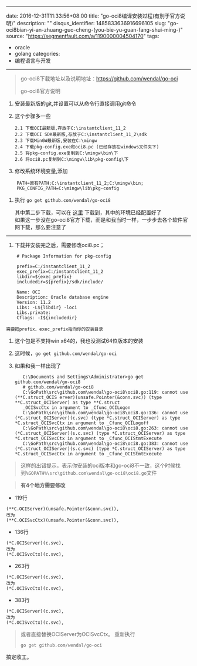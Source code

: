 
---
date: 2016-12-31T11:33:56+08:00
title: "go-oci8编译安装过程(有别于官方说明)"
description: ""
disqus_identifier: 1485833636916696105
slug: "go-oci8bian-yi-an-zhuang-guo-cheng-(you-bie-yu-guan-fang-shui-ming-)"
source: "https://segmentfault.com/a/1190000004504170"
tags: 
- oracle 
- golang 
categories:
- 编程语言与开发
---

> go-oci8下载地址以及说明地址：<https://github.com/wendal/go-oci>
>
> go-oci8官方说明

1.  安装最新版的git,并设置可以从命令行直接调用git命令

2.  这个步骤多一些

        2.1 下载OCI最新版,存放于C:\instantclient_11_2
        2.2 下载OCI SDK最新版,存放于C:\instantclient_11_2\sdk
        2.3 下载MinGW最新版,安装在C:\mingw
        2.4 下载pkg-config.exe和oci8.pc (已经存放在windows文件夹下)
        2.5 将pkg-config.exe复制到C:\mingw\bin\下
        2.6 将oci8.pc复制到C:\mingw\lib\pkg-config\下

3.  修改系统环境变量,添加

<!-- -->

        PATH=原有PATH;C:\instantclient_11_2;C:\mingw\bin;
        PKG_CONFIG_PATH=C:\mingw\lib\pkg-config

1.  执行 `go get github.com/wendal/go-oci8`

    其中第二步下载，可以在
    [这里](https://github.com/downloads/wendal/go-oci8/mingw_oci_win32.7z)
    下载到，其中的环境已经配置好了\
    如果这一步没在go-oci8官方下载，而是和我当时一样，一步步去各个软件官网下载，那么要注意了

------------------------------------------------------------------------

1.  下载并安装完之后，需要修改oci8.pc；

<!-- -->

        # Package Information for pkg-config
         
        prefix=C:/instantclient_11_2
        exec_prefix=C:/instantclient_11_2
        libdir=${exec_prefix}
        includedir=${prefix}/sdk/include/
         
        Name: OCI
        Description: Oracle database engine
        Version: 11.2
        Libs: -L${libdir} -loci
        Libs.private: 
        Cflags: -I${includedir}

    需要把prefix、exec_prefix指向你的安装目录

1.  这个包是不支持win x64的，我也没测试64位版本的安装

2.  这时候，`go get github.com/wendal/go-oci`

3.  如果和我一样出现了

           C:\Documents and Settings\Administrator>go get github.com/wendal/go-oci8
           # github.com/wendal/go-oci8
           C:\GoPath\src\github.com\wendal\go-oci8\oci8.go:119: cannot use (**C.struct_OCIS erver)(unsafe.Pointer(&conn.svc)) (type **C.struct_OCIServer) as type **C.struct
           _OCISvcCtx in argument to _Cfunc_OCILogon
           C:\GoPath\src\github.com\wendal\go-oci8\oci8.go:136: cannot use (*C.struct_OCIServer)(c.svc) (type *C.struct_OCIServer) as type *C.struct_OCISvcCtx in argument to _Cfunc_OCILogoff
           C:\GoPath\src\github.com\wendal\go-oci8\oci8.go:263: cannot use (*C.struct_OCIServer)(s.c.svc) (type *C.struct_OCIServer) as type *C.struct_OCISvcCtx in argument to _Cfunc_OCIStmtExecute
           C:\GoPath\src\github.com\wendal\go-oci8\oci8.go:383: cannot use (*C.struct_OCIServer)(s.c.svc) (type *C.struct_OCIServer) as type *C.struct_OCISvcCtx in argument to _Cfunc_OCIStmtExecute

> 这样的出错提示，表示你安装的oci版本和go-oci8不一致，这个时候找到`%GOPATH%\src\github.com\wendal\go-oci8\oci8.go`文件

> **有4个地方需要修改**

-   119行

<!-- -->

    (**C.OCIServer)(unsafe.Pointer(&conn.svc)),
    改为
    (**C.OCISvcCtx)(unsafe.Pointer(&conn.svc)),

-   136行

<!-- -->

    (*C.OCIServer)(c.svc),
    改为
    (*C.OCISvcCtx)(c.svc),

-   263行

<!-- -->

    (*C.OCIServer)(c.svc),
    改为
    (*C.OCISvcCtx)(c.svc),

-   383行

<!-- -->

    (*C.OCIServer)(c.svc),
    改为
    (*C.OCISvcCtx)(c.svc),

> 或者直接替换OCIServer为OCISvcCtx。 重新执行
>
>     go get github.com/wendal/go-oci

搞定收工。


